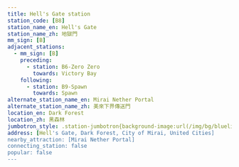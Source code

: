 ```yaml
---
title: Hell's Gate station
station_code: [B8]
station_name_en: Hell's Gate
station_name_zh: 地獄門
mm_sign: [B]
adjacent_stations:
  - mm_sign: [B]
    preceding:
      - station: B6-Zero Zero
        towards: Victory Bay
    following:
      - station: B9-Spawn
        towards: Spawn
alternate_station_name_en: Mirai Nether Portal
alternate_station_name_zh: 美來下界傳送門
location_en: Dark Forest
location_zh: 黑森林
jumbotron_style: .station-jumbotron{background-image:url(/img/bg/blueline.png);background-repeat:no-repeat;background-size:100% 10px;background-position:left 130px}
address: [Hell's Gate, Dark Forest, City of Mirai, United Cities]
nearby_attraction: [Mirai Nether Portal]
connecting_station: false
popular: false
---
```


